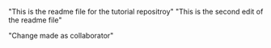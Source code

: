 "This is the readme file for the tutorial repositroy"
"This is the second edit of the readme file"

"Change made as collaborator"